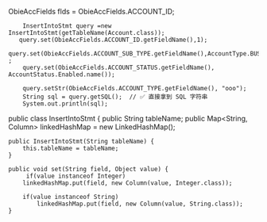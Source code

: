 

ObieAccFields flds = ObieAccFields.ACCOUNT_ID;


        InsertIntoStmt query =new InsertIntoStmt(getTableName(Account.class));
       query.set(ObieAccFields.ACCOUNT_ID.getFieldName(),1);
        query.set(ObieAccFields.ACCOUNT_SUB_TYPE.getFieldName(),AccountType.BUSINESS.name())    ;
        query.set(ObieAccFields.ACCOUNT_STATUS.getFieldName(),  AccountStatus.Enabled.name());

        query.setStr(ObieAccFields.ACCOUNT_TYPE.getFieldName(), "ooo");
        String sql = query.getSQL();  // ✅ 直接拿到 SQL 字符串
        System.out.println(sql);




public class InsertIntoStmt {
public String tableName;
public Map<String, Column> linkedHashMap = new LinkedHashMap();

    public InsertIntoStmt(String tableName) {
        this.tableName = tableName;
    }

    public void set(String field, Object value) {
         if(value instanceof Integer)
        linkedHashMap.put(field, new Column(value, Integer.class));

        if(value instanceof String)
            linkedHashMap.put(field, new Column(value, String.class));
    }


